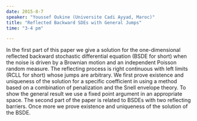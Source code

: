 ```yaml
---
date: 2015-8-7
speaker: "Youssef Oukine (Universite Cadi Ayyad, Maroc)"
title: "Reflected Backward SDEs with General Jumps"
time: "3-4 pm" 

---
```

In the first part of this paper we give a solution for the
one-dimensional reflected backward
stochastic differential equation (BSDE for short) when the noise is driven
by a Brownian motion
and an independent Poisson random measure. The reflecting process is right
continuous with left
limits (RCLL for short) whose jumps are arbitrary. We first prove
existence and uniqueness of the
solution for a specific coefficient in using a method based on a
combination of penalization and the
Snell envelope theory. To show the general result we use a fixed point
argument in an appropriate
space. The second part of the paper is related to BSDEs with two
reflecting barriers. Once more we
prove existence and uniqueness of the solution of the BSDE.
